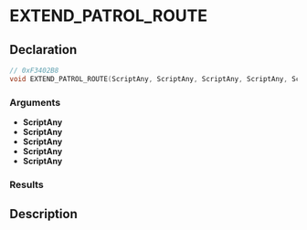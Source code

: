 # EXTEND_PATROL_ROUTE

## Declaration
```cpp
// 0xF3402B8
void EXTEND_PATROL_ROUTE(ScriptAny, ScriptAny, ScriptAny, ScriptAny, ScriptAny);
```

### Arguments
- **ScriptAny**
- **ScriptAny**
- **ScriptAny**
- **ScriptAny**
- **ScriptAny**

### Results

## Description
